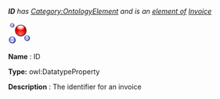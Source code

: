 ___ID__ 
 has
 [Category:OntologyElement](../../Category/OntologyElement "Category:OntologyElement") 
 and is an
 [element of](../../Property/ElementOf "Property:ElementOf") 
[Invoice](../../Submissions/Invoice "Submissions:Invoice")_




  





[![DatatypeProperty](../images/thumb/a/a5/DatatypeProperty.gif/45px-DatatypeProperty.gif)](../../Image/DatatypeProperty.gif "DatatypeProperty")


__Name__ 
 : ID
 



__Type:__ 
 owl:DatatypeProperty
 



__Description__ 
 : The identifier for an invoice